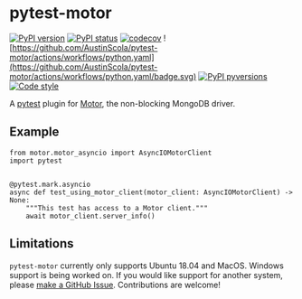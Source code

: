 # pytest-motor

[![PyPI version](https://img.shields.io/pypi/v/pytest-motor.svg)](https://pypi.org/project/pytest-motor/)
[![PyPI status](https://img.shields.io/pypi/status/pytest-motor.svg)](https://pypi.python.org/pypi/pytest-motor/)
[![codecov](https://codecov.io/gh/AustinScola/pytest-motor/branch/master/graph/badge.svg)](https://codecov.io/gh/AustinScola/pytest-motor)
![https://github.com/AustinScola/pytest-motor/actions/workflows/python.yaml](https://github.com/AustinScola/pytest-motor/actions/workflows/python.yaml/badge.svg)
[![PyPI pyversions](https://img.shields.io/pypi/pyversions/pytest-motor.svg)](https://pypi.python.org/pypi/pytest-motor/)
[![Code style](https://img.shields.io/badge/code%20style-yapf-blue.svg)](https://github.com/google/yapf)


A [pytest][1] plugin for [Motor][2], the non-blocking MongoDB driver.

## Example

``` Python3
from motor.motor_asyncio import AsyncIOMotorClient
import pytest


@pytest.mark.asyncio
async def test_using_motor_client(motor_client: AsyncIOMotorClient) -> None:
    """This test has access to a Motor client."""
    await motor_client.server_info()
```

## Limitations

`pytest-motor` currently only supports Ubuntu 18.04 and MacOS. Windows support is being worked on.
If you would like support for another system, please [make a GitHub Issue][3]. Contributions are
welcome!

[1]: https://docs.pytest.org/en/latest/
[2]: https://github.com/mongodb/motor/
[3]: https://github.com/AustinScola/pytest-motor/issues/new
